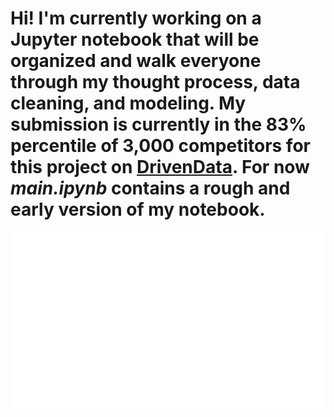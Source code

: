 # Hi! I'm currently working on a Jupyter notebook that will be organized and walk everyone through my thought process, data cleaning, and modeling. My submission is currently in the 83% percentile of 3,000 competitors for this project on [DrivenData](https://www.drivendata.org/). For now *main.ipynb* contains a rough and early version of my notebook. 

![coming-soon](https://github.com/raymundo-mora/raymundo-mora/blob/main/assets/loading/coming-soon.svg)
